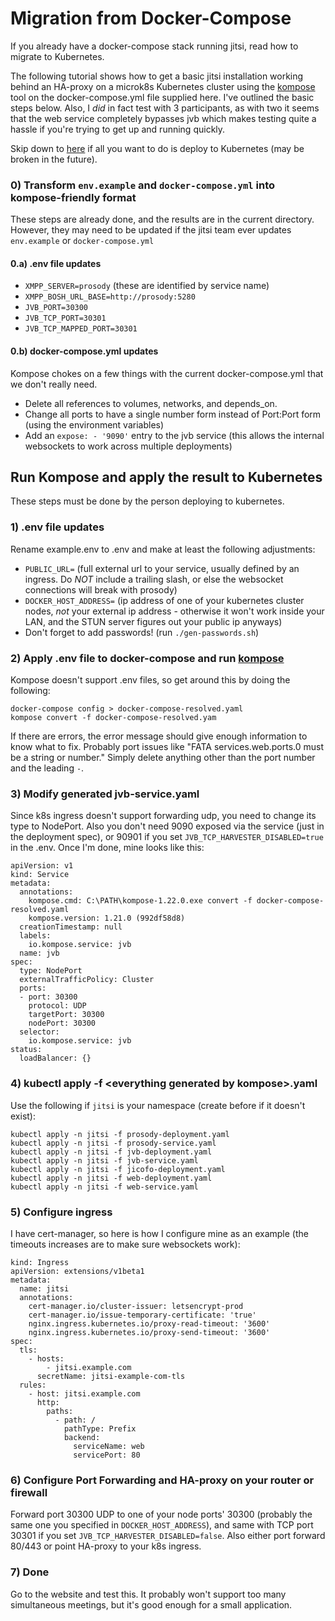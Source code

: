 # Migration from Docker-Compose

If you already have a docker-compose stack running jitsi, read how to migrate to Kubernetes.
 
The following tutorial shows how to get a basic jitsi installation working behind an HA-proxy on a microk8s Kubernetes cluster using the [kompose](https://kompose.io/) tool on the docker-compose.yml file supplied here. I've outlined the basic steps below. Also, I *did* in fact test with 3 participants, as with two it seems that the web service completely bypasses jvb which makes testing quite a hassle if you're trying to get up and running quickly.

Skip down to [here](#run-kompose-and-apply-the-result-to-kubernetes) if all you want to do is deploy to Kubernetes (may be broken in the future).

### 0) Transform `env.example` and `docker-compose.yml` into kompose-friendly format
These steps are already done, and the results are in the current directory. However, they may need to be updated if the jitsi team ever updates `env.example` or `docker-compose.yml`

#### 0.a) .env file updates
- `XMPP_SERVER=prosody` (these are identified by service name)
- `XMPP_BOSH_URL_BASE=http://prosody:5280`
- `JVB_PORT=30300`
- `JVB_TCP_PORT=30301`
- `JVB_TCP_MAPPED_PORT=30301`

#### 0.b) docker-compose.yml updates
Kompose chokes on a few things with the current docker-compose.yml that we don't really need.
- Delete all references to volumes, networks, and depends_on.
- Change all ports to have a single number form instead of Port:Port form (using the environment variables)
- Add an `expose: - '9090'` entry to the jvb service (this allows the internal websockets to work across multiple deployments)

## Run Kompose and apply the result to Kubernetes
These steps must be done by the person deploying to kubernetes.

### 1) .env file updates
Rename example.env to .env and make at least the following adjustments:
- `PUBLIC_URL=` (full external url to your service, usually defined by an ingress. Do *NOT* include a trailing slash, or else the websocket connections will break with prosody)
- `DOCKER_HOST_ADDRESS=` (ip address of one of your kubernetes cluster nodes, *not* your external ip address - otherwise it won't work inside your LAN, and the STUN server figures out your public ip anyways)
- Don't forget to add passwords! (run `./gen-passwords.sh`)

### 2) Apply .env file to docker-compose and run [kompose](https://kompose.io/)
Kompose doesn't support .env files, so get around this by doing the following:
```
docker-compose config > docker-compose-resolved.yaml
kompose convert -f docker-compose-resolved.yam
```
If there are errors, the error message should give enough information to know what to fix. Probably port issues like "FATA services.web.ports.0 must be a string or number." Simply delete anything other than the port number and the leading `-`.

### 3) Modify generated jvb-service.yaml
Since k8s ingress doesn't support forwarding udp, you need to change its type to NodePort. Also you don't need 9090 exposed via the service (just in the deployment spec), or 90901 if you set `JVB_TCP_HARVESTER_DISABLED=true` in the .env. Once I'm done, mine looks like this:
```
apiVersion: v1
kind: Service
metadata:
  annotations:
    kompose.cmd: C:\PATH\kompose-1.22.0.exe convert -f docker-compose-resolved.yaml
    kompose.version: 1.21.0 (992df58d8)
  creationTimestamp: null
  labels:
    io.kompose.service: jvb
  name: jvb
spec:
  type: NodePort
  externalTrafficPolicy: Cluster
  ports:
  - port: 30300
    protocol: UDP
    targetPort: 30300
    nodePort: 30300
  selector:
    io.kompose.service: jvb
status:
  loadBalancer: {}

```

### 4) kubectl apply -f \<everything generated by kompose\>.yaml
Use the following if `jitsi` is your namespace (create before if it doesn't exist):
```
kubectl apply -n jitsi -f prosody-deployment.yaml
kubectl apply -n jitsi -f prosody-service.yaml
kubectl apply -n jitsi -f jvb-deployment.yaml
kubectl apply -n jitsi -f jvb-service.yaml
kubectl apply -n jitsi -f jicofo-deployment.yaml
kubectl apply -n jitsi -f web-deployment.yaml
kubectl apply -n jitsi -f web-service.yaml
```

### 5) Configure ingress
I have cert-manager, so here is how I configure mine as an example (the timeouts increases are to make sure websockets work):
```
kind: Ingress
apiVersion: extensions/v1beta1
metadata:
  name: jitsi
  annotations:
    cert-manager.io/cluster-issuer: letsencrypt-prod
    cert-manager.io/issue-temporary-certificate: 'true'
    nginx.ingress.kubernetes.io/proxy-read-timeout: '3600'
    nginx.ingress.kubernetes.io/proxy-send-timeout: '3600'
spec:
  tls:
    - hosts:
        - jitsi.example.com
      secretName: jitsi-example-com-tls
  rules:
    - host: jitsi.example.com
      http:
        paths:
          - path: /
            pathType: Prefix
            backend:
              serviceName: web
              servicePort: 80
```

### 6) Configure Port Forwarding and HA-proxy on your router or firewall
Forward port 30300 UDP to one of your node ports' 30300 (probably the same one you specified in `DOCKER_HOST_ADDRESS`), and same with TCP port 30301 if you set `JVB_TCP_HARVESTER_DISABLED=false`. Also either port forward 80/443 or point HA-proxy to your k8s ingress.

### 7) Done
Go to the website and test this. It probably won't support too many simultaneous meetings, but it's good enough for a small application.
